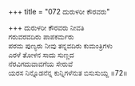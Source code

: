 +++
title = "072 ದುರುಳರೀ ಕೌರವರು"

+++
ದುರುಳರೀ ಕೌರವರು ನೀವತಿ  
ಗರುವರವದಿರು ಪಾಪಕರ್ಮರು  
ಪರಮ ಪುಣ್ಯರು ನೀವು ತನ್ನವದಿರು ಕುಮಂತ್ರಿಗಳು   
ಎರಳೆ ತೋಳನ ಸಾದು ಸುಣ್ಣದ  
ನೆರವಿಗದುವಾವಗೆಯ ಸೇರುವೆ  
ಯರಸ ನಿನ್ನೊಡನೆನ್ನ ಕುನ್ನಿಗಳೆನುತ ಬಿಸುಸುಯ್ದ    ॥72॥